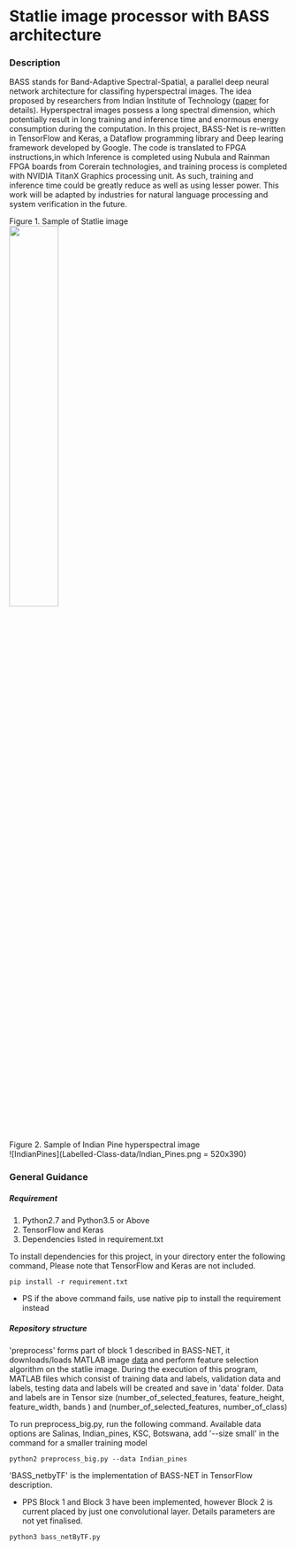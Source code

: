 # Statlie image processor with BASS architecture

### Description

BASS stands for Band-Adaptive Spectral-Spatial, a parallel deep neural network architecture for classifing  hyperspectral images. The idea proposed by researchers from Indian Institute of Technology (<a href="https://arxiv.org/abs/1612.00144">paper</a> for details). Hyperspectral images possess a long spectral dimension, which potentially result in long training and inference time and enormous energy consumption during the computation. In this project, BASS-Net is re-written in TensorFlow and Keras, a Dataflow programming library and Deep learing framework developed by Google. The code is translated to FPGA instructions,in which Inference is completed using Nubula and Rainman FPGA boards from Corerain technologies, and training process is completed with NVIDIA TitanX Graphics processing unit. As such, training and inference time could be greatly reduce as well as using lesser power. This work will be adapted by industries for natural language processing and system verification in the future.  

Figure 1. Sample of Statlie image<br>
<img src="http://www.ehu.eus/ccwintco/uploads/2/28/KSC.gif" width="42%" height="42%" />

Figure 2. Sample of Indian Pine hyperspectral image<br>
![IndianPines](Labelled-Class-data/Indian_Pines.png = 520x390)

### General Guidance

##### Requirement
1. Python2.7 and Python3.5 or Above
2. TensorFlow and Keras
3. Dependencies listed in requirement.txt

To install dependencies for this project, in your directory enter the following command, Please note that TensorFlow and Keras are not included.
```
pip install -r requirement.txt
```
* PS if the above command fails, use native pip to install the requirement instead


##### Repository structure
'preprocess' forms part of block 1 described in BASS-NET, it downloads/loads MATLAB image <a href="http://www.ehu.eus/ccwintco/index.php/Hyperspectral_Remote_Sensing_Scenes">data</a> and perform feature selection algorithm on the statlie image.
During the execution of this program, MATLAB files which consist of training data and labels, validation data and labels, testing data and labels will be created and save in 'data' folder.
Data and labels are in Tensor size (number_of_selected_features, feature_height, feature_width, bands ) and (number_of_selected_features, number_of_class)

To run preprocess_big.py, run the following command. Available data options are Salinas, Indian_pines, KSC, Botswana, add '--size small' in the command for a smaller training model
```
python2 preprocess_big.py --data Indian_pines
```

'BASS_netbyTF' is the implementation of BASS-NET in TensorFlow description. 
* PPS Block 1 and Block 3 have been implemented, however Block 2 is current placed by just one convolutional layer. Details parameters are not yet finalised.

```
python3 bass_netByTF.py
```

<br>